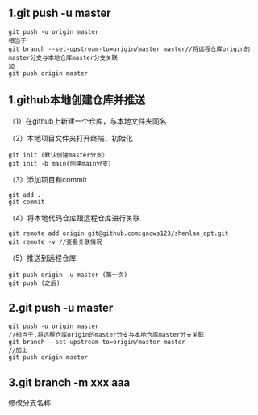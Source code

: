 ## 1.git push -u master

```
git push -u origin master 
相当于
git branch --set-upstream-to=origin/master master//将远程仓库origin的master分支与本地仓库master分支关联
加
git push origin master
```

## 1.github本地创建仓库并推送

（1）在github上新建一个仓库，与本地文件夹同名

（2）本地项目文件夹打开终端，初始化

```
git init (默认创建master分支）
git init -b main(创建main分支）
```

（3）添加项目和commit

```
git add .
git commit
```

（4）将本地代码仓库跟远程仓库进行关联

```
git remote add origin git@github.com:gaows123/shenlan_opt.git
git remote -v //查看关联情况
```

（5）推送到远程仓库

```
git push origin -u master (第一次)
git push (之后)
```

## 2.git push -u master

```shell
git push -u origin master 
//相当于,将远程仓库origin的master分支与本地仓库master分支关联
git branch --set-upstream-to=origin/master master
//加上
git push origin master
```

## 3.git branch -m xxx aaa

修改分支名称